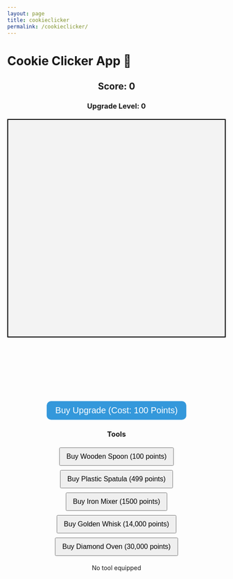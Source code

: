 ```yaml
---
layout: page
title: cookieclicker
permalink: /cookieclicker/
---
```


# Cookie Clicker App 🍪


   

   <div style="text-align: center;">
    <h2>Score: <span id="score">0</span></h2>
    <h3>Upgrade Level: <span id="level">0</span></h3>
    <canvas id="gameCanvas" width="300" height="300" style="border: 2px solid black;"></canvas>
    <br>
    <div id="clickFeedback" style="position: relative; height: 100px; overflow: hidden;"></div>
    <button id="upgradeButton" style="font-size: 20px; padding: 10px 20px; background-color: #3498db; color: white; border: none; border-radius: 10px; cursor: pointer;">Buy Upgrade (Cost: 100 Points)</button>
    <h3>Tools</h3>
    <button id="tool1" style="font-size: 16px; padding: 10px 15px; margin: 5px;" onclick="buyTool(1)">Buy Wooden Spoon (100 points)</button>
    <button id="tool2" style="font-size: 16px; padding: 10px 15px; margin: 5px;" onclick="buyTool(2)">Buy Plastic Spatula (499 points)</button>
    <button id="tool3" style="font-size: 16px; padding: 10px 15px; margin: 5px;" onclick="buyTool(3)">Buy Iron Mixer (1500 points)</button>
    <button id="tool4" style="font-size: 16px; padding: 10px 15px; margin: 5px;" onclick="buyTool(4)">Buy Golden Whisk (14,000 points)</button>
    <button id="tool5" style="font-size: 16px; padding: 10px 15px; margin: 5px;" onclick="buyTool(5)">Buy Diamond Oven (30,000 points)</button>
    <p id="tool">No tool equipped</p>
</div>

<script>
    const canvas = document.getElementById('gameCanvas');
    const ctx = canvas.getContext('2d');
    const cookie = new Image();
    cookie.src = 'https://www.inkatrinaskitchen.com/wp-content/uploads/2011/04/Cookie-Monster-Cookies.jpg'; // Replace with actual cookie image URL
    let score = 0;
    let upgradeLevel = 0;
    let tools = ['Wooden Spoon', 'Plastic Spatula', 'Iron Mixer', 'Golden Whisk', 'Diamond Oven'];
    let toolIndex = 0;
    let pointsPerClick = 1;
    let toolCosts = [100, 499, 1500, 14000, 30000];

    document.getElementById('upgradeButton').addEventListener('click', buyUpgrade);
    canvas.addEventListener('mousedown', cookieClicked);
    canvas.addEventListener('mouseup', resetCookieSize);
    document.addEventListener('keydown', cheatCode);

    function cookieClicked() {
        if (score >= 100000) {
            alert("Game Over! You've reached 100,000 points!");
            return;
        }
        score += pointsPerClick;
        document.getElementById('score').innerText = score;
        drawCookie(250);  // Make the cookie small when clicked
        showClickFeedback(`+${pointsPerClick}`);
    }

    function resetCookieSize() {
        drawCookie(300);  // Reset the cookie to full size
    }

    function drawCookie(size) {
        ctx.clearRect(0, 0, canvas.width, canvas.height);
        ctx.drawImage(cookie, (canvas.width - size) / 2, (canvas.height - size) / 2, size, size);
    }

    function showClickFeedback(text) {
        const feedbackDiv = document.createElement('div');
        feedbackDiv.innerText = text;
        feedbackDiv.style.position = 'absolute';
        feedbackDiv.style.right = '0';
        feedbackDiv.style.color = '#3498db';
        feedbackDiv.style.fontSize = '18px';
        feedbackDiv.style.opacity = '1';
        feedbackDiv.style.transition = 'opacity 3s ease';
        
        document.getElementById('clickFeedback').appendChild(feedbackDiv);
        
        setTimeout(() => {
            feedbackDiv.style.opacity = '0';
            setTimeout(() => feedbackDiv.remove(), 3000);  // Remove after fading out
        }, 3000);  // Visible for 3 seconds
    }

    function buyUpgrade() {
        if (score >= 100 * (upgradeLevel + 1)) {
            score -= 100 * (upgradeLevel + 1);
            upgradeLevel++;
            document.getElementById('score').innerText = score;
            document.getElementById('level').innerText = upgradeLevel;
            pointsPerClick += 2;  // Increase base points per click with each upgrade

            if (upgradeLevel === 15) {
                document.getElementById('upgradeButton').disabled = true;
                alert("Max upgrade reached! Keep clicking to reach 100,000 points!");
            }
        }
    }

    function buyTool(tool) {
        if (score >= toolCosts[tool - 1]) {
            score -= toolCosts[tool - 1];
            document.getElementById('score').innerText = score;
            pointsPerClick += tool * 5;  // Make tools more powerful
            toolIndex = tool - 1;
            document.getElementById('tool').innerText = `Tool: ${tools[toolIndex]}`;
            document.getElementById(`tool${tool}`).disabled = true;  // Disable button after purchase
        } else {
            alert("Not enough points to buy this tool!");
        }
    }

    function cheatCode(event) {
        if (event.key === 'A' && event.getModifierState('Alt')) {
            score += 20000;
            document.getElementById('score').innerText = score;
        }
    }

    drawCookie(300);  // Initial cookie size
</script>

<style>
    canvas {
        display: block;
        margin: 20px auto;
        background-color: #f3f3f3;
    }

    button {
        margin-top: 10px;
    }

    #clickFeedback {
        display: flex;
        flex-direction: column;
        align-items: flex-end;
    }
</style>


